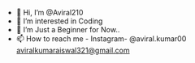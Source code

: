 - 👋 Hi, I’m @Aviral210
- 👀 I’m interested in Coding
- 🌱 I’m Just a Beginner for Now..
- 📫 How to reach me -
 Instagram- @aviral.kumar00
aviralkumaraiswal321@gmail.com

<!---
Aviral210/Aviral210 is a ✨ special ✨ repository because its `README.md` (this file) appears on your GitHub profile.
You can click the Preview link to take a look at your changes.
--->
